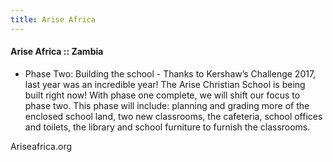 ```yaml
---
title: Arise Africa
---
```


#### Arise Africa :: Zambia

- Phase Two: Building the school -
  Thanks to Kershaw’s Challenge 2017, last year was an incredible year! The Arise Christian School is being built right now! With phase one complete, we will shift our focus to phase two. This phase will include: planning and grading more of the enclosed school land, two new classrooms, the cafeteria, school offices and toilets, the library and school furniture to furnish the classrooms.  

Ariseafrica.org